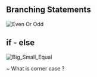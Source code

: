 
## Branching Statements

![Even Or Odd](https://user-images.githubusercontent.com/99040899/219264738-e15b6ed4-3d57-4fa6-acb1-c96073cf553b.svg)

## if - else

![Big_Small_Equal](https://user-images.githubusercontent.com/99040899/219435093-3d7d8632-617b-4052-b8f0-3636dad5c1f7.svg)

~ What is corner case ?
